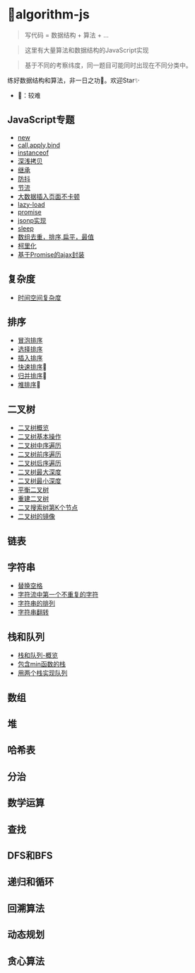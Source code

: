 <!--
 * @Descripttion: 
 * @version: 1.0.0
 * @Author: jimmiezhou
 * @Date: 2019-12-13 17:58:43
 * @LastEditors  : jimmiezhou
 * @LastEditTime : 2020-01-23 22:59:12
 -->
# 💎algorithm-js
> 写代码 = 数据结构 + 算法 + ...
  
> 这里有大量算法和数据结构的JavaScript实现 
 
> 基于不同的考察纬度，同一题目可能同时出现在不同分类中。  

练好数据结构和算法，非一日之功💪。欢迎Star✨

- 🎈：较难

## JavaScript专题

- [new](https://github.com/JimmieZhou/algorithm-js/blob/master/javascript/new.md)
- [call,apply,bind](https://github.com/JimmieZhou/algorithm-js/blob/master/javascript/%E6%89%8B%E5%8A%A8%E5%AE%9E%E7%8E%B0call%2Capply%2Cbind.md)
- [instanceof](https://github.com/JimmieZhou/algorithm-js/blob/master/javascript/instanceof.md)
- [深浅拷贝](https://github.com/JimmieZhou/algorithm-js/blob/master/javascript/%E6%B7%B1%E6%B5%85%E6%8B%B7%E8%B4%9D.md)
- [继承](https://github.com/JimmieZhou/algorithm-js/blob/master/javascript/%E7%BB%A7%E6%89%BF.md)
- [防抖](https://github.com/JimmieZhou/algorithm-js/blob/master/javascript/%E9%98%B2%E6%8A%96.md)
- [节流](https://github.com/JimmieZhou/algorithm-js/blob/master/javascript/%E8%8A%82%E6%B5%81.md) 
- [大数据插入页面不卡顿](https://github.com/JimmieZhou/algorithm-js/blob/master/javascript/%E5%A4%A7%E6%95%B0%E6%8D%AE%E6%8F%92%E5%85%A5%E9%A1%B5%E9%9D%A2%E4%B8%8D%E5%8D%A1%E9%A1%BF.md)
- [lazy-load](https://github.com/JimmieZhou/algorithm-js/blob/master/javascript/lazy-load.md)
- [promise](https://github.com/JimmieZhou/algorithm-js/blob/master/javascript/promise.md)
- [jsonp实现](https://github.com/JimmieZhou/algorithm-js/blob/master/javascript/jsonp%E5%AE%9E%E7%8E%B0.md)
- [sleep](https://github.com/JimmieZhou/algorithm-js/blob/master/javascript/sleep.md)
- [数组去重，排序,扁平，最值](https://github.com/JimmieZhou/algorithm-js/blob/master/javascript/%E6%95%B0%E7%BB%84%E5%8E%BB%E9%87%8D%EF%BC%8C%E6%89%81%E5%B9%B3%EF%BC%8C%E6%9C%80%E5%80%BC.md)
- [柯里化](https://github.com/JimmieZhou/algorithm-js/blob/master/javascript/%E6%9F%AF%E9%87%8C%E5%8C%96.md)
- [基于Promise的ajax封装](https://github.com/JimmieZhou/algorithm-js/blob/master/javascript/%E5%9F%BA%E4%BA%8EPromise%E7%9A%84ajax%E5%B0%81%E8%A3%85.md)

## 复杂度

- [时间空间复杂度](https://github.com/JimmieZhou/algorithm-js/tree/master/%E5%A4%8D%E6%9D%82%E5%BA%A6)

## 排序

- [冒泡排序](https://github.com/JimmieZhou/algorithm-js/blob/master/%E6%8E%92%E5%BA%8F/%E5%86%92%E6%B3%A1%E6%8E%92%E5%BA%8F.md)
- [选择排序](https://github.com/JimmieZhou/algorithm-js/blob/master/%E6%8E%92%E5%BA%8F/%E9%80%89%E6%8B%A9%E6%8E%92%E5%BA%8F.md)
- [插入排序](https://github.com/JimmieZhou/algorithm-js/blob/master/%E6%8E%92%E5%BA%8F/%E6%8F%92%E5%85%A5%E6%8E%92%E5%BA%8F.md)
- [快速排序](https://github.com/JimmieZhou/algorithm-js/blob/master/%E6%8E%92%E5%BA%8F/%E5%BF%AB%E9%80%9F%E6%8E%92%E5%BA%8F.md)🎈
- [归并排序](https://github.com/JimmieZhou/algorithm-js/blob/master/%E6%8E%92%E5%BA%8F/%E5%BD%92%E5%B9%B6%E6%8E%92%E5%BA%8F.md)🎈
- [堆排序](https://github.com/JimmieZhou/algorithm-js/blob/master/%E6%8E%92%E5%BA%8F/%E5%A0%86%E6%8E%92%E5%BA%8F.md)🎈

## 二叉树

- [二叉树概览](https://github.com/JimmieZhou/algorithm-js/blob/master/%E4%BA%8C%E5%8F%89%E6%A0%91/%E4%BA%8C%E5%8F%89%E6%A0%91-%E6%A6%82%E8%A7%88.md)
- [二叉树基本操作](https://github.com/JimmieZhou/algorithm-js/blob/master/%E4%BA%8C%E5%8F%89%E6%A0%91/%E4%BA%8C%E5%8F%89%E6%A0%91%E5%9F%BA%E6%9C%AC%E6%93%8D%E4%BD%9C.md)
- [二叉树中序遍历](https://github.com/JimmieZhou/algorithm-js/blob/master/%E4%BA%8C%E5%8F%89%E6%A0%91/%E4%BA%8C%E5%8F%89%E6%A0%91%E4%B8%AD%E5%BA%8F%E9%81%8D%E5%8E%86.md)
- [二叉树前序遍历](https://github.com/JimmieZhou/algorithm-js/blob/master/%E4%BA%8C%E5%8F%89%E6%A0%91/%E4%BA%8C%E5%8F%89%E6%A0%91%E5%89%8D%E5%BA%8F%E9%81%8D%E5%8E%86.md)
- [二叉树后序遍历](https://github.com/JimmieZhou/algorithm-js/blob/master/%E4%BA%8C%E5%8F%89%E6%A0%91/%E4%BA%8C%E5%8F%89%E6%A0%91%E5%90%8E%E5%BA%8F%E9%81%8D%E5%8E%86.md)
- [二叉树最大深度](https://github.com/JimmieZhou/algorithm-js/blob/master/%E4%BA%8C%E5%8F%89%E6%A0%91/%E4%BA%8C%E5%8F%89%E6%A0%91%E6%9C%80%E5%A4%A7%E6%B7%B1%E5%BA%A6.md)
- [二叉树最小深度](https://github.com/JimmieZhou/algorithm-js/blob/master/%E4%BA%8C%E5%8F%89%E6%A0%91/%E4%BA%8C%E5%8F%89%E6%A0%91%E6%9C%80%E5%B0%8F%E6%B7%B1%E5%BA%A6.md)
- [平衡二叉树](https://github.com/JimmieZhou/algorithm-js/blob/master/%E4%BA%8C%E5%8F%89%E6%A0%91/%E5%B9%B3%E8%A1%A1%E4%BA%8C%E5%8F%89%E6%A0%91.md)
- [重建二叉树](https://github.com/JimmieZhou/algorithm-js/blob/master/%E4%BA%8C%E5%8F%89%E6%A0%91/%E9%87%8D%E5%BB%BA%E4%BA%8C%E5%8F%89%E6%A0%91.md)
- [二叉搜索树第K个节点](https://github.com/JimmieZhou/algorithm-js/blob/master/%E4%BA%8C%E5%8F%89%E6%A0%91/%E4%BA%8C%E5%8F%89%E6%90%9C%E7%B4%A2%E6%A0%91%E7%9A%84%E7%AC%ACK%E4%B8%AA%E8%8A%82%E7%82%B9.md)
- [二叉树的镜像](https://github.com/JimmieZhou/algorithm-js/blob/master/%E4%BA%8C%E5%8F%89%E6%A0%91/%E4%BA%8C%E5%8F%89%E6%A0%91%E7%9A%84%E9%95%9C%E5%83%8F.md)


## 链表

## 字符串

- [替换空格](https://github.com/JimmieZhou/algorithm-js/blob/master/%E5%AD%97%E7%AC%A6%E4%B8%B2/%E6%9B%BF%E6%8D%A2%E7%A9%BA%E6%A0%BC.md)
- [字符流中第一个不重复的字符](https://github.com/JimmieZhou/algorithm-js/blob/master/%E5%AD%97%E7%AC%A6%E4%B8%B2/%E5%AD%97%E7%AC%A6%E6%B5%81%E4%B8%AD%E7%AC%AC%E4%B8%80%E4%B8%AA%E4%B8%8D%E9%87%8D%E5%A4%8D%E7%9A%84%E5%AD%97%E7%AC%A6.md)
- [字符串的排列](https://github.com/JimmieZhou/algorithm-js/blob/master/%E5%AD%97%E7%AC%A6%E4%B8%B2/%E5%AD%97%E7%AC%A6%E4%B8%B2%E7%9A%84%E6%8E%92%E5%88%97.md)
- [字符串翻转](https://github.com/JimmieZhou/algorithm-js/blob/master/%E5%AD%97%E7%AC%A6%E4%B8%B2/%E5%AD%97%E7%AC%A6%E4%B8%B2%E7%BF%BB%E8%BD%AC.md)
## 栈和队列

- [栈和队列-概览](https://github.com/JimmieZhou/algorithm-js/blob/master/%E6%A0%88%E5%92%8C%E9%98%9F%E5%88%97/%E6%A0%88%E5%92%8C%E9%98%9F%E5%88%97-%E6%A6%82%E8%A7%88.md)
- [包含min函数的栈](https://github.com/JimmieZhou/algorithm-js/blob/master/%E6%A0%88%E5%92%8C%E9%98%9F%E5%88%97/%E5%8C%85%E5%90%ABmin%E5%87%BD%E6%95%B0%E7%9A%84%E6%A0%88.md)
- [用两个栈实现队列](https://github.com/JimmieZhou/algorithm-js/blob/master/%E6%A0%88%E5%92%8C%E9%98%9F%E5%88%97/%E7%94%A8%E4%B8%A4%E4%B8%AA%E6%A0%88%E5%AE%9E%E7%8E%B0%E9%98%9F%E5%88%97.md)

## 数组

## 堆

## 哈希表

## 分治

## 数学运算

## 查找

## DFS和BFS

## 递归和循环

## 回溯算法

## 动态规划

## 贪心算法

